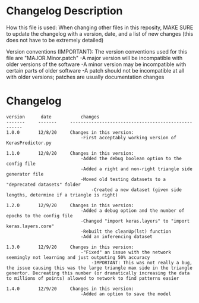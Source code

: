 # Changelog Description

How this file is used: When changing other files in this reposity, MAKE SURE to update the changelog with a version, date, and a list of new changes (this does not have to be extremely detailed)

Version conventions (IMPORTANT): The version conventions used for this file are "MAJOR.Minor.patch"
	-A major version  will be incompatible with older versions of the software
	-A minor version  may be incompatible with certain parts of older software
	-A patch should not be incompatible at all with older versions; patches are usually documentation changes
	

# Changelog

	version		 date			changes
	-------		-------		----------------------------------------------------
	1.0.0		12/8/20		Changes in this version:
								-First acceptably working version of KerasPredictor.py
								
	1.1.0		12/8/20		Changes in this version:
								-Added the debug boolean option to the config file
								-Added a right and non-right triangle side generator file
								-Moved old testing datasets to a "deprecated datasets" folder
									-Created a new dataset (given side lengths, determine if a triangle is right)
									
	1.2.0		12/9/20		Changes in this version:
								-Added a debug option and the number of epochs to the config file
								-Changed "import keras.layers" to "import keras.layers.core"
								-Rebuilt the cleanUp(lst) function
								-Add an inferencing dataset

	1.3.0		12/9/20		Changes in this version:
								-"Fixed" an issue with the network seemingly not learning and just outputing 50% accuracy
									-IMPORTANT: This was not really a bug, the issue causing this was the large triangle max side in the triangle genertor. Decreating this number (or dramatically increasing the data to millions of points) allowed to network to find patterns easier
									
	1.4.0		12/9/20		Changes in this version:
								-Added an option to save the model
